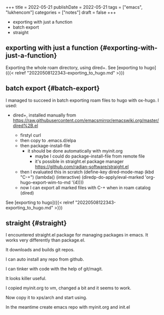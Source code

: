 +++
title = 2022-05-21
publishDate = 2022-05-21
tags = ["emacs", "lukhencom"]
categories = ["notes"]
draft = false
+++

-   exporting with just a function
-   batch export
-   straight

<!--more-->


## exporting with just a function {#exporting-with-just-a-function}

Exporting the whole roam directory, using dired+.
See [exporting to hugo]({{< relref "20220508122343-exporting_to_hugo.md" >}})


## batch export {#batch-export}

I managed to succeed in batch exporting roam files to hugo with ox-hugo.
I used:

-   dired+, installed manually from <https://raw.githubusercontent.com/emacsmirror/emacswiki.org/master/dired%2B.el>

    -   firstyl curl
    -   then copy to .emacs.d/elpa
    -   then package-install-file
        -   it should be done automatically with myinit.org
            -   maybe I could do package-install-file from remote file
            -   it's possible in straight.el package manager <https://github.com/radian-software/straight.el>
    -   then I evaluated this in scratch
        (define-key dired-mode-map (kbd "C-+")
        (lambda()
           (interactive)
           (diredp-do-apply/eval-marked 'org-hugo-export-wim-to-md '(4))))

    <!--listend-->

    -   now I can export all marked files with C-+ when in roam catalog (dired)

See [exporting to hugo]({{< relref "20220508122343-exporting_to_hugo.md" >}})


## straight {#straight}

I encountered straight.el package for managing packages in emacs.
It works very differently than package.el.

It downloads and builds git repos.

I can auto install any repo from github.

I can tinker with code with the help of git/magit.

It looks killer useful.

I copied myinit.org to vm, changed a bit and it seems to work.

Now copy it to xps/arch and start using.

In the meantime create emacs repo with myinit.org and init.el
